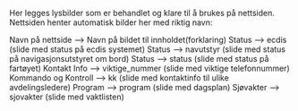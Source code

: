 Her legges lysbilder som er behandlet og klare til å brukes på nettsiden. Nettsiden henter automatisk bilder her med riktig navn:

Navn på nettside  -->  Navn på bildet til innholdet(forklaring)
Status  -->  ecdis (slide med status på ecdis systemet)
Status  --> navutstyr (slide med status på navigasjonsutstyret om bord)
Status --> status (slide med status på fartøyet)
Kontakt Info  -->  viktige_nummer (slide med viktige telefonnummer)
Kommando og Kontroll  -->  kk (slide med kontaktinfo til ulike avdelingsledere)
Program  --> program (slide med dagsplan)
Sjøvakter  --> sjovakter (slide med vaktlisten)

